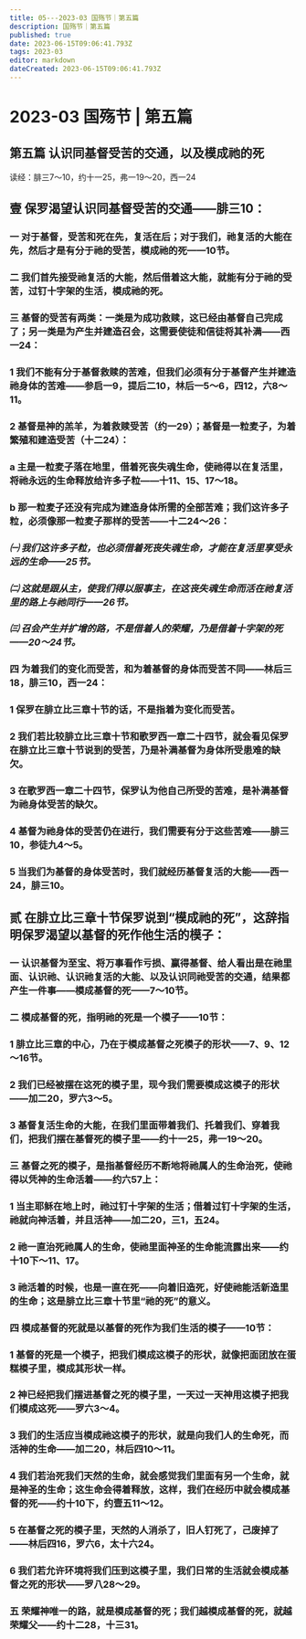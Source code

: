 ```yaml
---
title: 05---2023-03 国殇节｜第五篇
description: 国殇节｜第五篇
published: true
date: 2023-06-15T09:06:41.793Z
tags: 2023-03
editor: markdown
dateCreated: 2023-06-15T09:06:41.793Z
---
```


# 2023-03 国殇节 | 第五篇
## 第五篇    认识同基督受苦的交通，以及模成祂的死

读经：腓三7～10，约十一25，弗一19～20，西一24

## 壹	保罗渴望认识同基督受苦的交通——腓三10：

### 一	对于基督，受苦和死在先，复活在后；对于我们，祂复活的大能在先，然后才是有分于祂的受苦，模成祂的死——10节。

### 二	我们首先接受祂复活的大能，然后借着这大能，就能有分于祂的受苦，过钉十字架的生活，模成祂的死。

### 三	基督的受苦有两类：一类是为成功救赎，这已经由基督自己完成了；另一类是为产生并建造召会，这需要使徒和信徒将其补满——西一24：

### 1	我们不能有分于基督救赎的苦难，但我们必须有分于基督产生并建造祂身体的苦难——参启一9，提后二10，林后一5～6，四12，六8～11。

### 2	基督是神的羔羊，为着救赎受苦（约一29）；基督是一粒麦子，为着繁殖和建造受苦（十二24）：

### a	主是一粒麦子落在地里，借着死丧失魂生命，使祂得以在复活里，将祂永远的生命释放给许多子粒——十11、15、17～18。

### b	那一粒麦子还没有完成为建造身体所需的全部苦难；我们这许多子粒，必须像那一粒麦子那样的受苦——十二24～26：

### *㈠	我们这许多子粒，也必须借着死丧失魂生命，才能在复活里享受永远的生命——25节。*

### *㈡	这就是跟从主，使我们得以服事主，在这丧失魂生命而活在祂复活里的路上与祂同行——26节。*

### *㈢	召会产生并扩增的路，不是借着人的荣耀，乃是借着十字架的死——20～24节。*

### 四	为着我们的变化而受苦，和为着基督的身体而受苦不同——林后三18，腓三10，西一24：

### 1	保罗在腓立比三章十节的话，不是指着为变化而受苦。

### 2	我们若比较腓立比三章十节和歌罗西一章二十四节，就会看见保罗在腓立比三章十节说到的受苦，乃是补满基督为身体所受患难的缺欠。

### 3	在歌罗西一章二十四节，保罗认为他自己所受的苦难，是补满基督为祂身体受苦的缺欠。

### 4	基督为祂身体的受苦仍在进行，我们需要有分于这些苦难——腓三10，参徒九4～5。

### 5	当我们为基督的身体受苦时，我们就经历基督复活的大能——西一24，腓三10。

## 贰	在腓立比三章十节保罗说到“模成祂的死”，这辞指明保罗渴望以基督的死作他生活的模子：

### 一	认识基督为至宝、将万事看作亏损、赢得基督、给人看出是在祂里面、认识祂、认识祂复活的大能、以及认识同祂受苦的交通，结果都产生一件事——模成基督的死——7～10节。

### 二	模成基督的死，指明祂的死是一个模子——10节：

### 1	腓立比三章的中心，乃在于模成基督之死模子的形状——7、9、12～16节。

### 2	我们已经被摆在这死的模子里，现今我们需要模成这模子的形状——加二20，罗六3～5。

### 3	基督复活生命的大能，在我们里面带着我们、托着我们、穿着我们，把我们摆在基督死的模子里——约十一25，弗一19～20。

### 三	基督之死的模子，是指基督经历不断地将祂属人的生命治死，使祂得以凭神的生命活着——约六57上：

### 1	当主耶稣在地上时，祂过钉十字架的生活；借着过钉十字架的生活，祂就向神活着，并且活神——加二20，三1，五24。

### 2	祂一直治死祂属人的生命，使祂里面神圣的生命能流露出来——约十10下～11、17。

### 3	祂活着的时候，也是一直在死——向着旧造死，好使祂能活新造里的生命；这是腓立比三章十节里“祂的死”的意义。

### 四	模成基督的死就是以基督的死作为我们生活的模子——10节：

### 1	基督的死是一个模子，把我们模成这模子的形状，就像把面团放在蛋糕模子里，模成其形状一样。

### 2	神已经把我们摆进基督之死的模子里，一天过一天神用这模子把我们模成这死——罗六3～4。

### 3	我们的生活应当模成祂这模子的形状，就是向我们人的生命死，而活神的生命——加二20，林后四10～11。

### 4	我们若治死我们天然的生命，就会感觉我们里面有另一个生命，就是神圣的生命；这生命会得着释放，这样，我们在经历中就会模成基督的死——约十10下，约壹五11～12。

### 5	在基督之死的模子里，天然的人消杀了，旧人钉死了，己废掉了——林后四16，罗六6，太十六24。

### 6	我们若允许环境将我们压到这模子里，我们日常的生活就会模成基督之死的形状——罗八28～29。

### 五	荣耀神唯一的路，就是模成基督的死；我们越模成基督的死，就越荣耀父——约十二28，十三31。